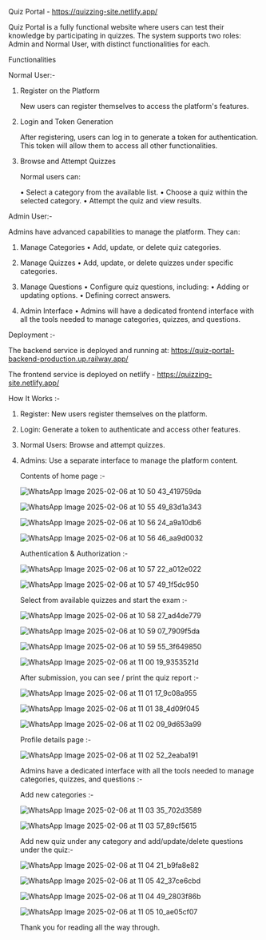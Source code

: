 Quiz Portal - https://quizzing-site.netlify.app/

Quiz Portal is a fully functional website where users can test their knowledge by participating in quizzes. The system supports two roles: Admin and Normal User, with distinct functionalities for each.


Functionalities

Normal User:-

1. Register on the Platform

   New users can register themselves to access the platform's features.

   
2. Login and Token Generation

   After registering, users can log in to generate a token for authentication. This token will allow them to access all other functionalities.
   
3. Browse and Attempt Quizzes

   Normal users can:

      • Select a category from the available list.
      • Choose a quiz within the selected category.
      • Attempt the quiz and view results.

Admin User:-

Admins have advanced capabilities to manage the platform. They can:

1. Manage Categories
      • Add, update, or delete quiz categories.
   
2. Manage Quizzes
      • Add, update, or delete quizzes under specific categories.
   
3. Manage Questions
      • Configure quiz questions, including:
      • Adding or updating options.
      • Defining correct answers.

4. Admin Interface
      • Admins will have a dedicated frontend interface with all the tools needed to manage categories, quizzes, and questions.


Deployment :-

The backend service is deployed and running at:
https://quiz-portal-backend-production.up.railway.app/

The frontend service is deployed on netlify - https://quizzing-site.netlify.app/

How It Works :-
1. Register: New users register themselves on the platform.
2. Login: Generate a token to authenticate and access other features.
3. Normal Users: Browse and attempt quizzes.
4. Admins: Use a separate interface to manage the platform content.

   Contents of home page :-

   ![WhatsApp Image 2025-02-06 at 10 50 43_419759da](https://github.com/user-attachments/assets/eb95e069-44d8-4caf-a944-092e083b93a0)

   ![WhatsApp Image 2025-02-06 at 10 55 49_83d1a343](https://github.com/user-attachments/assets/27dea5f2-8c56-4afe-ba60-3c85f028c233)

   ![WhatsApp Image 2025-02-06 at 10 56 24_a9a10db6](https://github.com/user-attachments/assets/d5c96a64-3e59-45fc-b0b7-928b83ec43d7)

   ![WhatsApp Image 2025-02-06 at 10 56 46_aa9d0032](https://github.com/user-attachments/assets/2ec0b651-31ea-4f73-ae67-ced513116c4b)

   Authentication & Authorization :-

   ![WhatsApp Image 2025-02-06 at 10 57 22_a012e022](https://github.com/user-attachments/assets/304ac76d-85c9-4402-85da-7d57c83f3df0)

   ![WhatsApp Image 2025-02-06 at 10 57 49_1f5dc950](https://github.com/user-attachments/assets/36607d7e-f528-4495-9e0c-a60e24effb79)

   Select from available quizzes and start the exam :-

   ![WhatsApp Image 2025-02-06 at 10 58 27_ad4de779](https://github.com/user-attachments/assets/497f3ffb-2f3a-40a9-8731-7d8a7ddea80f)

   ![WhatsApp Image 2025-02-06 at 10 59 07_7909f5da](https://github.com/user-attachments/assets/65466e3d-67be-46d9-a34a-5a493a42d1ff)

   ![WhatsApp Image 2025-02-06 at 10 59 55_3f649850](https://github.com/user-attachments/assets/50816605-69da-430a-a639-2ed02fcf03ca)

   ![WhatsApp Image 2025-02-06 at 11 00 19_9353521d](https://github.com/user-attachments/assets/c9445d5c-71cd-4583-b0b0-a7ebe2c86914)

   After submission, you can see / print the quiz report :-

   ![WhatsApp Image 2025-02-06 at 11 01 17_9c08a955](https://github.com/user-attachments/assets/f0782265-a751-4814-a90c-7be37a9f2d55)

   ![WhatsApp Image 2025-02-06 at 11 01 38_4d09f045](https://github.com/user-attachments/assets/ff212462-cc2c-415e-a196-3e7694f092e4)

   ![WhatsApp Image 2025-02-06 at 11 02 09_9d653a99](https://github.com/user-attachments/assets/1c087bda-ff42-4f10-8c10-d18270657616)

   Profile details page :-

   ![WhatsApp Image 2025-02-06 at 11 02 52_2eaba191](https://github.com/user-attachments/assets/eeef8b3c-ce5e-4e9d-91cf-2c93f5cc5b08)

    Admins have a dedicated interface with all the tools needed to manage categories, quizzes, and questions :-

   Add new categories :-

   ![WhatsApp Image 2025-02-06 at 11 03 35_702d3589](https://github.com/user-attachments/assets/706c6713-ef67-4b29-a2e2-55991438a9ac)

   ![WhatsApp Image 2025-02-06 at 11 03 57_89cf5615](https://github.com/user-attachments/assets/1b03f42c-b493-4a0a-a543-ab27d74e2da4)

   Add new quiz under any category and add/update/delete questions under the quiz:-

   ![WhatsApp Image 2025-02-06 at 11 04 21_b9fa8e82](https://github.com/user-attachments/assets/ca499f5c-2fe4-4b2e-b664-1b80252a5c53)

   ![WhatsApp Image 2025-02-06 at 11 05 42_37ce6cbd](https://github.com/user-attachments/assets/a67e743b-72f7-4631-a9d8-3eed873d5309)

   ![WhatsApp Image 2025-02-06 at 11 04 49_2803f86b](https://github.com/user-attachments/assets/5c2aea49-cb82-4f57-9f96-c75bb321a0c2)

   ![WhatsApp Image 2025-02-06 at 11 05 10_ae05cf07](https://github.com/user-attachments/assets/b149ca3b-a7af-4129-a771-d9343f8bb668)

   Thank you for reading all the way through.





   
















